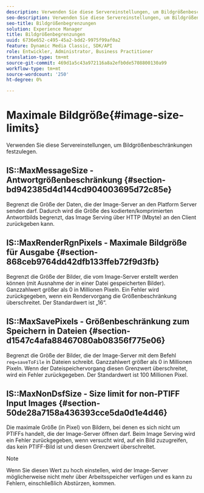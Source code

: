```yaml
---
description: Verwenden Sie diese Servereinstellungen, um Bildgrößenbeschränkungen festzulegen.
seo-description: Verwenden Sie diese Servereinstellungen, um Bildgrößenbeschränkungen festzulegen.
seo-title: Bildgrößenbegrenzungen
solution: Experience Manager
title: Bildgrößenbegrenzungen
uuid: 6736e652-c495-45a2-bdd2-9975f99af0a2
feature: Dynamic Media Classic, SDK/API
role: Entwickler, Administrator, Business Practitioner
translation-type: tm+mt
source-git-commit: 469d1a5c43a972116a8a2efb0de5708800130a99
workflow-type: tm+mt
source-wordcount: '250'
ht-degree: 0%

---
```



# Maximale Bildgröße{#image-size-limits}

Verwenden Sie diese Servereinstellungen, um Bildgrößenbeschränkungen festzulegen.

## IS::MaxMessageSize - Antwortgrößenbeschränkung {#section-bd942385d4d144cd904003695d72c85e}

Begrenzt die Größe der Daten, die der Image-Server an den Platform Server senden darf. Dadurch wird die Größe des kodierten/komprimierten Antwortbilds begrenzt, das Image Serving über HTTP (Mbyte) an den Client zurückgeben kann.

## IS::MaxRenderRgnPixels - Maximale Bildgröße für Ausgabe {#section-868ceb9764dd42dfb133ffeb72f9d3fb}

Begrenzt die Größe der Bilder, die vom Image-Server erstellt werden können (mit Ausnahme der in einer Datei gespeicherten Bilder). Ganzzahlwert größer als 0 in Millionen Pixeln. Ein Fehler wird zurückgegeben, wenn ein Rendervorgang die Größenbeschränkung überschreitet. Der Standardwert ist „16“.

## IS::MaxSavePixels - Größenbeschränkung zum Speichern in Dateien {#section-d1547c4afa88467080ab08356f775e06}

Begrenzt die Größe der Bilder, die der Image-Server mit dem Befehl `req=saveToFile` in Dateien schreibt. Ganzzahlwert größer als 0 in Millionen Pixeln. Wenn der Dateispeichervorgang diesen Grenzwert überschreitet, wird ein Fehler zurückgegeben. Der Standardwert ist 100 Millionen Pixel.

## IS::MaxNonDsfSize - Size limit for non-PTIFF Input Images {#section-50de28a7158a436393cce5da0d1e4d46}

Die maximale Größe (in Pixel) von Bildern, bei denen es sich nicht um PTIFFs handelt, die der Image-Server öffnen darf. Beim Image Serving wird ein Fehler zurückgegeben, wenn versucht wird, auf ein Bild zuzugreifen, das kein PTIFF-Bild ist und diesen Grenzwert überschreitet.

>[!NOTE]
>
>Wenn Sie diesen Wert zu hoch einstellen, wird der Image-Server möglicherweise nicht mehr über Arbeitsspeicher verfügen und es kann zu Fehlern, einschließlich Abstürzen, kommen.

